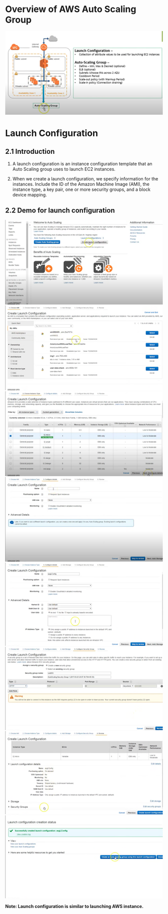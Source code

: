 # Overview of AWS Auto Scaling Group #
<img src="img/img1.png"/>

# Launch Configuration # 
## 2.1 Introduction ##
1. A launch configuration is an instance configuration template that an Auto Scaling group uses to launch EC2 instances. 

2. When we create a launch configuration, we specify information for the instances. Include the ID of the Amazon Machine Image (AMI), the instance type, a key pair, one or more security groups, and a block device mapping.

## 2.2 Demo for launch configuration ##
<img src="img/2.png"/>
<img src="img/3.png"/>
<img src="img/4.png"/>
<img src="img/5.png"/>
<img src="img/6.png"/>
<img src="img/7.png"/>
<img src="img/8.png"/>
<img src="img/9.png"/>

<b>Note: Launch configuration is similar to launching AWS instance. </b>

